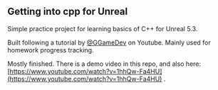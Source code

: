 ## Getting into cpp for Unreal

Simple practice project for learning basics of C++ for Unreal 5.3.

Built following a tutorial by [@GGameDev](https://www.youtube.com/@ggamedev) on Youtube.
Mainly used for homework progress tracking.

Mostly finished. There is a demo video in this repo, and also here: [https://www.youtube.com/watch?v=1hhQw-Fa4HU](https://www.youtube.com/watch?v=1hhQw-Fa4HU) .
